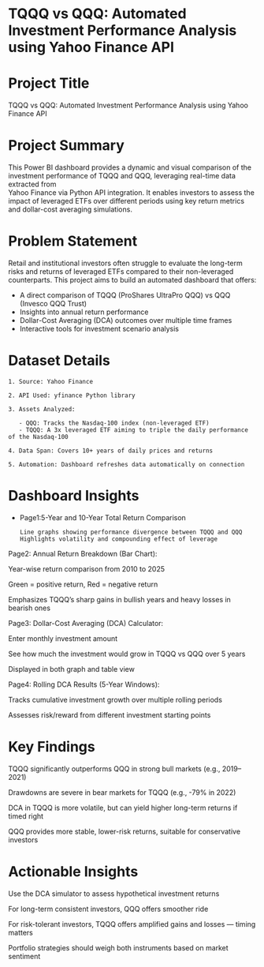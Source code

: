 # TQQQ vs QQQ: Automated Investment Performance Analysis using Yahoo Finance API


# Project Title
  
  TQQQ vs QQQ: Automated Investment Performance Analysis using Yahoo Finance API

# Project Summary

  This Power BI dashboard provides a dynamic and visual comparison of the investment performance of TQQQ and QQQ, leveraging real-time data extracted from   
  Yahoo Finance via Python API integration. It enables investors to assess the impact of leveraged ETFs over different periods using key return metrics and 
  dollar-cost averaging simulations.

# Problem Statement

  Retail and institutional investors often struggle to evaluate the long-term risks and returns of leveraged ETFs compared to their non-leveraged counterparts. 
  This project aims to build an automated dashboard that offers:

  - A direct comparison of TQQQ (ProShares UltraPro QQQ) vs QQQ (Invesco QQQ Trust)
  - Insights into annual return performance
  - Dollar-Cost Averaging (DCA) outcomes over multiple time frames
  - Interactive tools for investment scenario analysis

# Dataset Details

    1. Source: Yahoo Finance
    
    2. API Used: yfinance Python library
    
    3. Assets Analyzed:

       - QQQ: Tracks the Nasdaq-100 index (non-leveraged ETF)
       - TQQQ: A 3x leveraged ETF aiming to triple the daily performance of the Nasdaq-100
       
    4. Data Span: Covers 10+ years of daily prices and returns
    
    5. Automation: Dashboard refreshes data automatically on connection

# Dashboard Insights

  - Page1:5-Year and 10-Year Total Return Comparison
    
        Line graphs showing performance divergence between TQQQ and QQQ
        Highlights volatility and compounding effect of leverage

Page2: Annual Return Breakdown (Bar Chart):

Year-wise return comparison from 2010 to 2025

Green = positive return, Red = negative return

Emphasizes TQQQ’s sharp gains in bullish years and heavy losses in bearish ones

Page3: Dollar-Cost Averaging (DCA) Calculator:

Enter monthly investment amount

See how much the investment would grow in TQQQ vs QQQ over 5 years

Displayed in both graph and table view

Page4: Rolling DCA Results (5-Year Windows):

Tracks cumulative investment growth over multiple rolling periods

Assesses risk/reward from different investment starting points


# Key Findings

TQQQ significantly outperforms QQQ in strong bull markets (e.g., 2019–2021)

Drawdowns are severe in bear markets for TQQQ (e.g., -79% in 2022)

DCA in TQQQ is more volatile, but can yield higher long-term returns if timed right

QQQ provides more stable, lower-risk returns, suitable for conservative investors

# Actionable Insights
Use the DCA simulator to assess hypothetical investment returns

For long-term consistent investors, QQQ offers smoother ride

For risk-tolerant investors, TQQQ offers amplified gains and losses — timing matters

Portfolio strategies should weigh both instruments based on market sentiment
